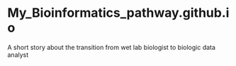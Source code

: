 # My_Bioinformatics_pathway.github.io
A short story about the transition from wet lab biologist to biologic data analyst
